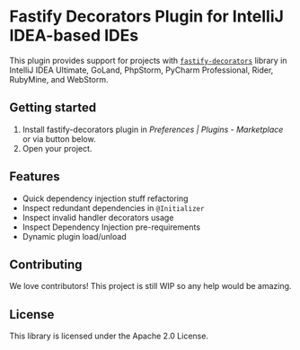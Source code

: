 # Fastify Decorators Plugin for IntelliJ IDEA-based IDEs

This plugin provides support for projects with [`fastify-decorators`] library in IntelliJ IDEA Ultimate, GoLand, PhpStorm, PyCharm Professional, Rider, RubyMine, and WebStorm.

## Getting started

1. Install fastify-decorators plugin in *Preferences | Plugins - Marketplace* or via button below.
2. Open your project.

## Features

- Quick dependency injection stuff refactoring
- Inspect redundant dependencies in `@Initializer`
- Inspect invalid handler decorators usage
- Inspect Dependency Injection pre-requirements
- Dynamic plugin load/unload

## Contributing

We love contributors! This project is still WIP so any help would be amazing.

## License

This library is licensed under the Apache 2.0 License.

[`fastify-decorators`]: https://npmjs.org/package/fastify-decorators

